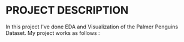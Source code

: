 <h1>PROJECT DESCRIPTION</h1>

In this project I've done EDA and Visualization of the Palmer Penguins Dataset.
My project works as follows :

